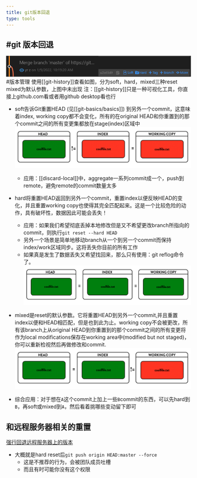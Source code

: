 ```yaml
---
title: git版本回退
type: tools
---
```


## #git 版本回退
![](git-history.png) #版本管理
使用[[git-history]]查看如图，分为soft，hard，mixed三种reset
mixed为默认参数，上图中未出现
注：[[git-history]]只是一种可视化工具，你直接上github.com看或者用github desktop看也行

- soft告诉Git重置HEAD (见[[git-basics/basics]]) 到另外一个commit，这意味着index, working copy都不会变化，所有的在original HEAD和你重置到的那个commit之间的所有变更集都放在stage(index)区域中
![](soft-reset.png)
  - 应用：[[discard-local]]中，aggregate一系列commit成一个，push到remote，避免remote的commit数量太多
- hard将重置HEAD返回到另外一个commit，重置index以便反映HEAD的变化，并且重置working copy也使得其完全匹配起来。这是一个比较危险的动作，具有破坏性，数据因此可能会丢失！
  - 应用：如果我们希望彻底丢掉本地修改但是又不希望更改branch所指向的commit，则执行`git reset --hard HEAD`
  - 另外一个场景是简单地移动branch从一个到另一个commit而保持index/work区域同步。这将丢失你目前的所有工作
  - 如果真是发生了数据丢失又希望找回来，那么只有使用：git reflog命令了。
![](hard-reset.png)

- mixed是reset的默认参数。它将重置HEAD到另外一个commit,并且重置index以便和HEAD相匹配，但是也到此为止。working copy不会被更改，所有该branch上从original HEAD到你重置到的那个commit之间的所有变更将作为local modifications保存在working area中(modified but not staged)，你可以重新检视然后再做修改和commit.
![](mixed-reset.png)
- 综合应用：对于想在`A`这个commit上加上一些`B`commit的东西，可以先hard到`B`，再soft或mixed到`A`，然后看着挑哪些变动留下即可
## 和远程服务器相关的重置
[强行回退远程服务器上的版本](https://blog.csdn.net/wjrenxinlei/article/details/106473068)
- 大概就是hard reset后`git push origin HEAD:master --force`
  - 这是不推荐的行为，会被团队成员吐槽
  - 而且有时可能你没有这个权限